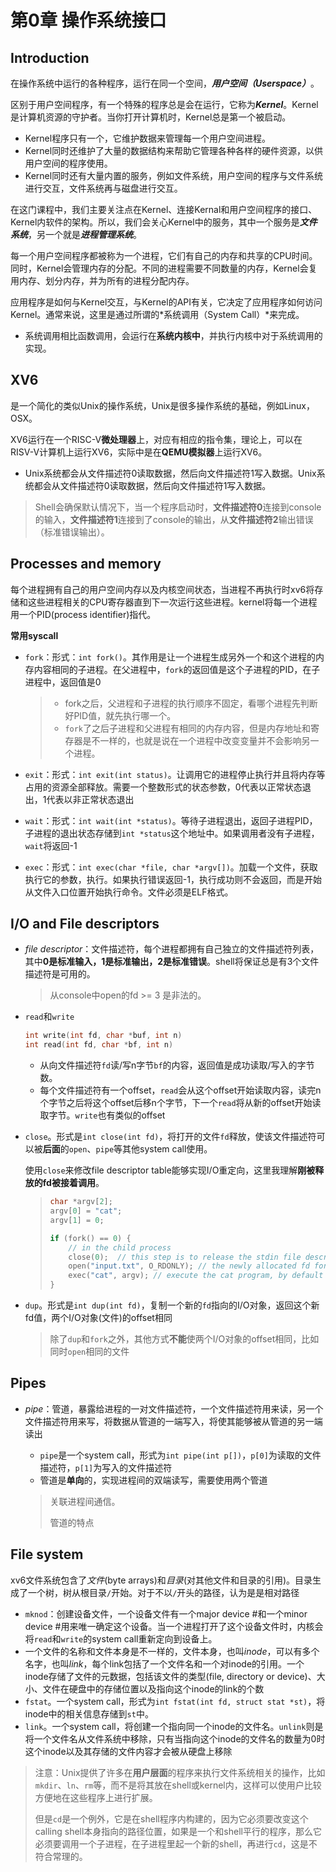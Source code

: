 第0章 操作系统接口
===

## Introduction

在操作系统中运行的各种程序，运行在同一个空间，***用户空间（Userspace）***。

区别于用户空间程序，有一个特殊的程序总是会在运行，它称为***Kernel***。Kernel是计算机资源的守护者。当你打开计算机时，Kernel总是第一个被启动。

- Kernel程序只有一个，它维护数据来管理每一个用户空间进程。
- Kernel同时还维护了大量的数据结构来帮助它管理各种各样的硬件资源，以供用户空间的程序使用。
- Kernel同时还有大量内置的服务，例如文件系统，用户空间的程序与文件系统进行交互，文件系统再与磁盘进行交互。

在这门课程中，我们主要关注点在Kernel、连接Kernal和用户空间程序的接口、Kernel内软件的架构。所以，我们会关心Kernel中的服务，其中一个服务是***文件系统***，另一个就是***进程管理系统***。

每一个用户空间程序都被称为一个进程，它们有自己的内存和共享的CPU时间。同时，Kernel会管理内存的分配。不同的进程需要不同数量的内存，Kernel会复用内存、划分内存，并为所有的进程分配内存。

应用程序是如何与Kernel交互，与Kernel的API有关，它决定了应用程序如何访问Kernel。通常来说，这里是通过所谓的*系统调用（System Call）*来完成。

- 系统调用相比函数调用，会运行在**系统内核中**，并执行内核中对于系统调用的实现。

## XV6

是一个简化的类似Unix的操作系统，Unix是很多操作系统的基础，例如Linux，OSX。

XV6运行在一个RISC-V**微处理器**上，对应有相应的指令集，理论上，可以在RISV-V计算机上运行XV6，实际中是在**QEMU模拟器**上运行XV6。

- Unix系统都会从文件描述符0读取数据，然后向文件描述符1写入数据。Unix系统都会从文件描述符0读取数据，然后向文件描述符1写入数据。

> Shell会确保默认情况下，当一个程序启动时，**文件描述符0**连接到console的输入，**文件描述符1**连接到了console的输出，从**文件描述符2**输出错误（标准错误输出）。

## Processes and memory

每个进程拥有自己的用户空间内存以及内核空间状态，当进程不再执行时xv6将存储和这些进程相关的CPU寄存器直到下一次运行这些进程。kernel将每一个进程用一个PID(process identifier)指代。

**常用syscall**

- `fork`：形式：`int fork()`。其作用是让一个进程生成另外一个和这个进程的内存内容相同的子进程。在父进程中，`fork`的返回值是这个子进程的PID，在子进程中，返回值是0

    > - fork之后，父进程和子进程的执行顺序不固定，看哪个进程先判断好PID值，就先执行哪一个。
    > - `fork`了之后子进程和父进程有相同的内存内容，但是内存地址和寄存器是不一样的，也就是说在一个进程中改变变量并不会影响另一个进程。

- `exit`：形式：`int exit(int status)`。让调用它的进程停止执行并且将内存等占用的资源全部释放。需要一个整数形式的状态参数，0代表以正常状态退出，1代表以非正常状态退出
- `wait`：形式：`int wait(int *status)`。等待子进程退出，返回子进程PID，子进程的退出状态存储到`int *status`这个地址中。如果调用者没有子进程，`wait`将返回-1
- `exec`：形式：`int exec(char *file, char *argv[])`。加载一个文件，获取执行它的参数，执行。如果执行错误返回-1，执行成功则不会返回，而是开始从文件入口位置开始执行命令。文件必须是ELF格式。

## I/O and File descriptors

- *file descriptor*：文件描述符，每个进程都拥有自己独立的文件描述符列表，其中**0是标准输入，1是标准输出，2是标准错误**。shell将保证总是有3个文件描述符是可用的。

  > 从console中open的fd >= 3 是非法的。

- `read`和`write`

  ```c
  int write(int fd, char *buf, int n)
  int read(int fd, char *bf, int n)
  ```

  - 从向文件描述符`fd`读/写n字节`bf`的内容，返回值是成功读取/写入的字节数。
  - 每个文件描述符有一个offset，`read`会从这个offset开始读取内容，读完n个字节之后将这个offset后移n个字节，下一个`read`将从新的offset开始读取字节。`write`也有类似的offset

- `close`。形式是`int close(int fd)`，将打开的文件`fd`释放，使该文件描述符可以被**后面**的`open`、`pipe`等其他system call使用。

  使用`close`来修改file descriptor table能够实现I/O重定向，这里我理解**刚被释放的fd被接着调用**。

  > ```c
  > char *argv[2];
  > argv[0] = "cat";
  > argv[1] = 0;
  > 
  > if (fork() == 0) {
  >     // in the child process
  >     close(0);  // this step is to release the stdin file descriptor
  >     open("input.txt", O_RDONLY); // the newly allocated fd for input.txt is 0, since the previous fd 0 is released
  >     exec("cat", argv); // execute the cat program, by default takes in the fd 0 as input, which is input.txt
  > }
  > ```

- `dup`。形式是`int dup(int fd)`，复制一个新的`fd`指向的I/O对象，返回这个新fd值，两个I/O对象(文件)的offset相同

  > 除了`dup`和`fork`之外，其他方式**不能**使两个I/O对象的offset相同，比如同时`open`相同的文件

## Pipes

- *pipe*：管道，暴露给进程的一对文件描述符，一个文件描述符用来读，另一个文件描述符用来写，将数据从管道的一端写入，将使其能够被从管道的另一端读出

  - `pipe`是一个system call，形式为`int pipe(int p[])`，`p[0]`为读取的文件描述符，`p[1]`为写入的文件描述符
  - 管道是**单向**的，实现进程间的双端读写，需要使用两个管道
  
  > 关联进程间通信。
  >
  > 管道的特点

## File system

xv6文件系统包含了*文件*(byte arrays)和*目录*(对其他文件和目录的引用)。目录生成了一个树，树从根目录`/`开始。对于不以`/`开头的路径，认为是是相对路径

- `mknod`：创建设备文件，一个设备文件有一个major device #和一个minor device #用来唯一确定这个设备。当一个进程打开了这个设备文件时，内核会将`read`和`write`的system call重新定向到设备上。
- 一个文件的名称和文件本身是不一样的，文件本身，也叫*inode*，可以有多个名字，也叫*link*，每个link包括了一个文件名和一个对inode的引用。一个inode存储了文件的元数据，包括该文件的类型(file, directory or device)、大小、文件在硬盘中的存储位置以及指向这个inode的link的个数
- `fstat`。一个system call，形式为`int fstat(int fd, struct stat *st)`，将inode中的相关信息存储到`st`中。
- `link`。一个system call，将创建一个指向同一个inode的文件名。`unlink`则是将一个文件名从文件系统中移除，只有当指向这个inode的文件名的数量为0时这个inode以及其存储的文件内容才会被从硬盘上移除

> 注意：Unix提供了许多在**用户层面**的程序来执行文件系统相关的操作，比如`mkdir`、`ln`、`rm`等，而不是将其放在shell或kernel内，这样可以使用户比较方便地在这些程序上进行扩展。
>
> 但是`cd`是一个例外，它是在shell程序内构建的，因为它必须要改变这个calling shell本身指向的路径位置，如果是一个和shell平行的程序，那么它必须要调用一个子进程，在子进程里起一个新的shell，再进行`cd`，这是不符合常理的。

